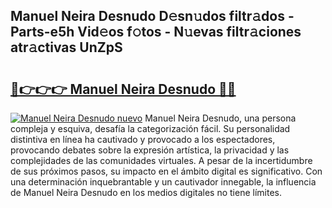 ## Manuel Neira Desnudo D𝚎sn𝚞dos filtr𝚊dos - Parts-e5h Vid𝚎os f𝚘tos - N𝚞evas filtr𝚊ciones atr𝚊ctivas UnZpS

# <h2><a href="http://mb3krla.tromn.icu/?c=Manuel+Neira+Desnudo">🔗👉👉👉 Manuel Neira Desnudo 🔗🔗</a></h2>

[![Manuel Neira Desnudo nuevo](https://i.imgur.com/pEAQMta.gif)](http://mb3krla.tromn.icu/?c=Manuel+Neira+Desnudo)
Manuel Neira Desnudo, una persona compleja y esquiva, desafía la categorización fácil. Su personalidad distintiva en línea ha cautivado y provocado a los espectadores, provocando debates sobre la expresión artística, la privacidad y las complejidades de las comunidades virtuales. A pesar de la incertidumbre de sus próximos pasos, su impacto en el ámbito digital es significativo. Con una determinación inquebrantable y un cautivador innegable, la influencia de Manuel Neira Desnudo en los medios digitales no tiene límites.
